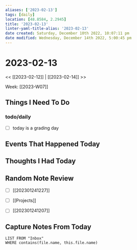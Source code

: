 ```yaml
---
aliases: ['2023-02-13']
tags: [daily]
location: [48.8584, 2.2945]
title: '2023-02-13'
linter-yaml-title-alias: '2023-02-13'
date created: Saturday, December 10th 2022, 10:07:11 pm
date modified: Wednesday, December 14th 2022, 5:00:45 pm
---
```


# 2023-02-13

<< [[2023-02-12]] | [[2023-02-14]] >>

Week: [[2023-W07]]

## Things I Need To Do

### todo/daily
- [ ] today is a grading day

## Events That Happened Today

## Thoughts I Had Today

## Random Note Review


- [ ] [[202301241227]]
- [ ] [[Projects]]
- [ ] [[202301241207]]



## Capture Notes From Today

```dataview
LIST FROM "Inbox"
WHERE contains(file.name, this.file.name)
```
